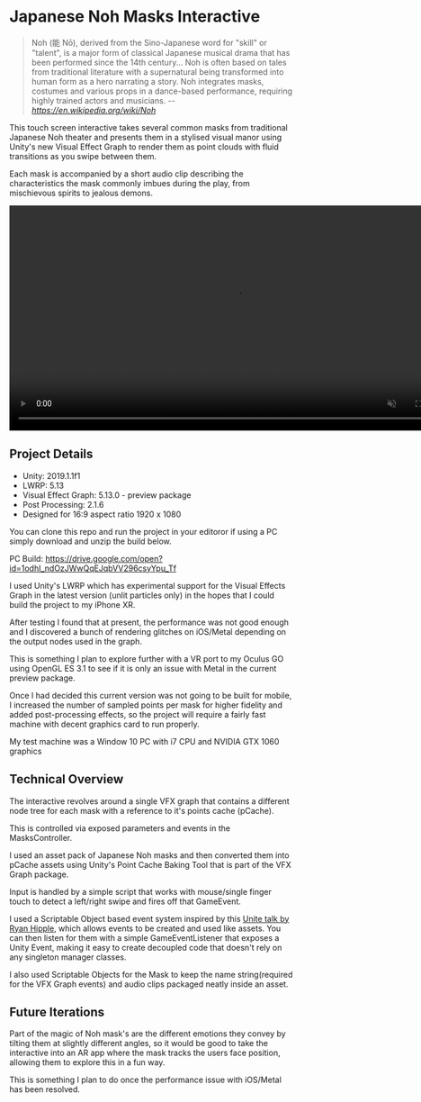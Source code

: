 # Japanese Noh Masks Interactive

> Noh (能 Nō), derived from the Sino-Japanese word for "skill" or "talent", is a major form of classical Japanese musical drama that has been performed since the 14th century... Noh is often based on tales from traditional literature with a supernatural being transformed into human form as a hero narrating a story. Noh integrates masks, costumes and various props in a dance-based performance, requiring highly trained actors and musicians. -- <cite>https://en.wikipedia.org/wiki/Noh</cite>

This touch screen interactive takes several common masks from traditional Japanese Noh theater and presents them in a stylised visual manor using Unity's new Visual Effect Graph to render them as point clouds with fluid transitions as you swipe between them.

Each mask is accompanied by a short audio clip describing the characteristics the mask commonly imbues during the play, from mischievous spirits to jealous demons.

<a href="https://gyazo.com/e71ca6e504736778cf73eb3d8353ebb9"><video alt="Video from Gyazo" width="800" autoplay muted loop playsinline controls><source src="https://i.gyazo.com/e71ca6e504736778cf73eb3d8353ebb9.mp4" type="video/mp4" /></video></a>

## Project Details

- Unity: 2019.1.1f1
- LWRP: 5.13
- Visual Effect Graph: 5.13.0 - preview package
- Post Processing: 2.1.6
- Designed for 16:9 aspect ratio 1920 x 1080

You can clone this repo and run the project in your editoror if using a PC simply download and unzip the build below.

PC Build: https://drive.google.com/open?id=1odhI_ndOzJWwQqEJqbVV296csyYpu_Tf

I used Unity's LWRP which has experimental support for the Visual Effects Graph in the latest version (unlit particles only) in the hopes that I could build the project to my iPhone XR.

After testing I found that at present, the performance was not good enough and I discovered a bunch of rendering glitches on iOS/Metal depending on the output nodes used in the graph.

This is something I plan to explore further with a VR port to my Oculus GO using OpenGL ES 3.1 to see if it is only an issue with Metal in the current preview package.

Once I had decided this current version was not going to be built for mobile, I increased the number of sampled points per mask for higher fidelity and added post-processing effects, so the project will require a fairly fast machine with decent graphics card to run properly.

My test machine was a Window 10 PC with i7 CPU and NVIDIA GTX 1060 graphics

## Technical Overview

The interactive revolves around a single VFX graph that contains a different node tree for each mask with a reference to it's points cache (pCache).

This is controlled via exposed parameters and events in the MasksController.

I used an asset pack of Japanese Noh masks and then converted them into pCache assets using Unity's Point Cache Baking Tool that is part of the VFX Graph package.

Input is handled by a simple script that works with mouse/single finger touch to detect a left/right swipe and fires off that GameEvent.

I used a Scriptable Object based event system inspired by this [Unite talk by Ryan Hipple](https://www.youtube.com/watch?v=raQ3iHhE_Kk), which allows events to be created and used like assets. You can then listen for them with a simple GameEventListener that exposes a Unity Event, making it easy to create decoupled code that doesn't rely on any singleton manager classes.

I also used Scriptable Objects for the Mask to keep the name string(required for the VFX Graph events) and audio clips packaged neatly inside an asset.

## Future Iterations

Part of the magic of Noh mask's are the different emotions they convey by tilting them at slightly different angles, so it would be good to take the interactive into an AR app where the mask tracks the users face position, allowing them to explore this in a fun way.

This is something I plan to do once the performance issue with iOS/Metal has been resolved.
